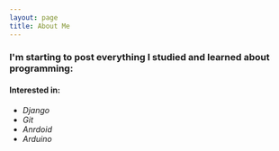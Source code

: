 ```yaml
---
layout: page
title: About Me
---
```


### I'm starting to post everything I studied and learned about programming:  

#### Interested in:
- _Django_
- _Git_
- _Anrdoid_
- _Arduino_
